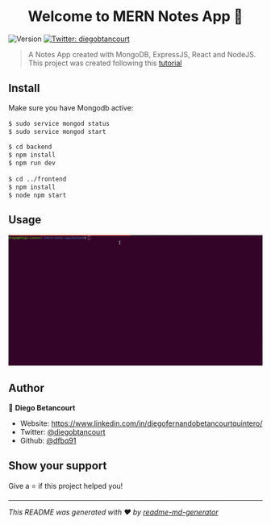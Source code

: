 <h1 align="center">Welcome to MERN Notes App 👋</h1>
<p>
  <img alt="Version" src="https://img.shields.io/badge/version-1-blue.svg?cacheSeconds=2592000" />
  <a href="https://twitter.com/diegobtancourt" target="_blank">
    <img alt="Twitter: diegobtancourt" src="https://img.shields.io/twitter/follow/diegobtancourt.svg?style=social" />
  </a>
</p>

> A Notes App created with MongoDB, ExpressJS, React and NodeJS. This project was created following this [tutorial](https://www.youtube.com/watch?v=wWb0r35yLCk&list=PLo5lAe9kQrwrGPjhhzejCt3JENYf5uDNf)

## Install

Make sure you have Mongodb active:
```
$ sudo service mongod status
$ sudo service mongod start
```

```
$ cd backend
$ npm install
$ npm run dev

$ cd ../frontend
$ npm install
$ node npm start
```

## Usage
![Gif notes application](https://github.com/dfbq91/mern-notes-app/blob/master/mern-notes-app.gif)

## Author

👤 **Diego Betancourt**

* Website: https://www.linkedin.com/in/diegofernandobetancourtquintero/
* Twitter: [@diegobtancourt](https://twitter.com/diegobtancourt)
* Github: [@dfbq91](https://github.com/dfbq91)

## Show your support

Give a ⭐️ if this project helped you!

***
_This README was generated with ❤️ by [readme-md-generator](https://github.com/kefranabg/readme-md-generator)_
